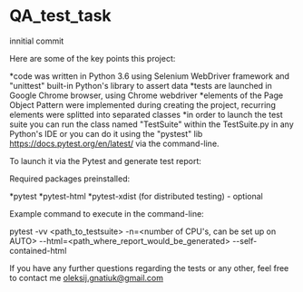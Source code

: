 # QA_test_task
innitial commit

Here are some of the key points this project:

*code was written in Python 3.6 using Selenium WebDriver framework and "unittest" built-in Python's library to assert data
*tests are launched in Google Chrome browser, using Chrome webdriver
*elements of the Page Object Pattern were implemented during creating the project, recurring elements were splitted into separated classes
*in order to launch the test suite you can run the class named "TestSuite" within the TestSuite.py in any Python's IDE 
or you can do it using the "pystest" lib https://docs.pytest.org/en/latest/ via the command-line.


To launch it via the Pytest and generate test report:

Required packages preinstalled:

*pytest
*pytest-html
*pytest-xdist (for distributed testing) - optional


Example command to execute in the command-line:

pytest -vv <path_to_testsuite> -n=<number of CPU's, can be set up on AUTO> --html=<path_where_report_would_be_generated> --self-contained-html



If you have any further questions regarding the tests or any other, feel free to contact me oleksij.gnatiuk@gmail.com
